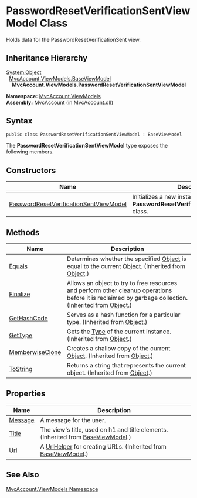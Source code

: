 PasswordResetVerificationSentViewModel Class
============================================
Holds data for the PasswordResetVerificationSent view.


Inheritance Hierarchy
---------------------
[System.Object][1]  
  [MvcAccount.ViewModels.BaseViewModel][2]  
    **MvcAccount.ViewModels.PasswordResetVerificationSentViewModel**  

**Namespace:** [MvcAccount.ViewModels][3]  
**Assembly:** MvcAccount (in MvcAccount.dll)

Syntax
------

```csharp
public class PasswordResetVerificationSentViewModel : BaseViewModel
```

The **PasswordResetVerificationSentViewModel** type exposes the following members.


Constructors
------------

Name                                        | Description                                                                         
------------------------------------------- | ----------------------------------------------------------------------------------- 
[PasswordResetVerificationSentViewModel][4] | Initializes a new instance of the **PasswordResetVerificationSentViewModel** class. 


Methods
-------

Name                  | Description                                                                                                                                                
--------------------- | ---------------------------------------------------------------------------------------------------------------------------------------------------------- 
[Equals][5]           | Determines whether the specified [Object][1] is equal to the current [Object][1]. (Inherited from [Object][1].)                                            
[Finalize][6]         | Allows an object to try to free resources and perform other cleanup operations before it is reclaimed by garbage collection. (Inherited from [Object][1].) 
[GetHashCode][7]      | Serves as a hash function for a particular type. (Inherited from [Object][1].)                                                                             
[GetType][8]          | Gets the [Type][9] of the current instance. (Inherited from [Object][1].)                                                                                  
[MemberwiseClone][10] | Creates a shallow copy of the current [Object][1]. (Inherited from [Object][1].)                                                                           
[ToString][11]        | Returns a string that represents the current object. (Inherited from [Object][1].)                                                                         


Properties
----------

Name          | Description                                                                           
------------- | ------------------------------------------------------------------------------------- 
[Message][12] | A message for the user.                                                               
[Title][13]   | The view's title, used on h1 and title elements. (Inherited from [BaseViewModel][2].) 
[Url][14]     | A [UrlHelper][15] for creating URLs. (Inherited from [BaseViewModel][2].)             


See Also
--------
[MvcAccount.ViewModels Namespace][3]  

[1]: http://msdn.microsoft.com/en-us/library/e5kfa45b
[2]: ../BaseViewModel/README.md
[3]: ../README.md
[4]: _ctor.md
[5]: http://msdn.microsoft.com/en-us/library/bsc2ak47
[6]: http://msdn.microsoft.com/en-us/library/4k87zsw7
[7]: http://msdn.microsoft.com/en-us/library/zdee4b3y
[8]: http://msdn.microsoft.com/en-us/library/dfwy45w9
[9]: http://msdn.microsoft.com/en-us/library/42892f65
[10]: http://msdn.microsoft.com/en-us/library/57ctke0a
[11]: http://msdn.microsoft.com/en-us/library/7bxwbwt2
[12]: Message.md
[13]: ../BaseViewModel/Title.md
[14]: ../BaseViewModel/Url.md
[15]: http://msdn.microsoft.com/en-us/library/dd492578
